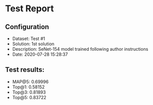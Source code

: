 # Test Report

## Configuration

 - Dataset: Test #1
 - Solution: 1st solution
 - Description: SeNet-154 model trained following author instructions
 - Date: 2020-07-28 15:28:37

## Test results: 

 - MAP@5:    0.69996
 - Top@1:    0.58152
 - Top@3:    0.81893
 - Top@5:    0.83722

